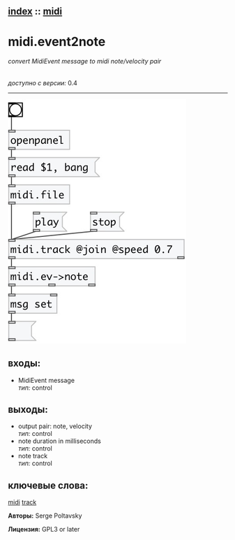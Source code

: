 [index](index.html) :: [midi](category_midi.html)
---

# midi.event2note

###### convert MidiEvent message to midi note/velocity pair

*доступно с версии:* 0.4

---




[![example](../examples/img/midi.event2note.jpg)](../examples/pd/midi.event2note.pd)









## входы:

* MidiEvent message<br>
_тип:_ control



## выходы:

* output pair: note, velocity<br>
_тип:_ control
* note duration in milliseconds<br>
_тип:_ control
* note track<br>
_тип:_ control



## ключевые слова:

[midi](keywords/midi.html)
[track](keywords/track.html)






**Авторы:** Serge Poltavsky




**Лицензия:** GPL3 or later





